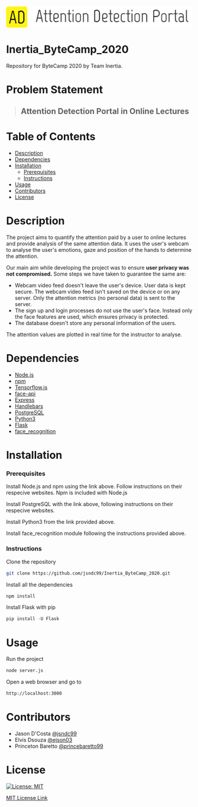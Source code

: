 ![Image of Portal](src/logo-big.png)

# Inertia_ByteCamp_2020
Repository for ByteCamp 2020 by Team Inertia.

# Problem Statement

> ## Attention Detection Portal in Online Lectures

# Table of Contents

* [Description](https://github.com/jsndc99/Inertia_ByteCamp_2020#description)
* [Dependencies](https://github.com/jsndc99/Inertia_ByteCamp_2020#dependencies)
* [Installation](https://github.com/jsndc99/Inertia_ByteCamp_2020#installation)
  * [Prerequisites](https://github.com/jsndc99/Inertia_ByteCamp_2020#prerequisites)
  * [Instructions](https://github.com/jsndc99/Inertia_ByteCamp_2020#instructions)
* [Usage](https://github.com/jsndc99/Inertia_ByteCamp_2020#usage)
* [Contributors](https://github.com/jsndc99/Inertia_ByteCamp_2020#contributors)
* [License](https://github.com/jsndc99/Inertia_ByteCamp_2020#license)

# Description

The project aims to quantify the attention paid by a user to online lectures and provide analysis of the same attention data. It uses the user's webcam to analyse the user's emotions, gaze and position of the hands to determine the attention. 

Our main aim while developing the project was to ensure **user privacy was not compromised.** Some steps we have taken to guarantee the same are:
* Webcam video feed doesn't leave the user's device. User data is kept secure. The webcam video feed isn't saved on the device or on any server. Only the attention metrics (no personal data) is sent to the server.
* The sign up and login processes do not use the user's face. Instead only the face features are used, which ensures privacy is protected.
* The database doesn't store any personal information of the users.

The attention values are plotted in real time for the instructor to analyse.
 
# Dependencies

* [Node.js](https://nodejs.org/en/)
* [npm](https://www.npmjs.com/)
* [Tensorflow.js](https://www.tensorflow.org/js/)
* [face-api](https://github.com/justadudewhohacks/face-api.js/)
* [Express](https://expressjs.com/)
* [Handlebars](https://handlebarsjs.com/)
* [PostgreSQL](https://www.postgresql.org/)
* [Python3](https://www.python.org/)
* [Flask](https://palletsprojects.com/p/flask/)
* [face_recognition](https://github.com/ageitgey/face_recognition)

# Installation

### Prerequisites

Install Node.js and npm using the link above. Follow instructions on their respecive websites. Npm is included with Node.js

Install PostgreSQL with the link above, following instructions on their respecive websites.

Install Python3 from the link provided above.

Install face_recognition module following the instructions provided above.

### Instructions

Clone the repository
```bash
git clone https://github.com/jsndc99/Inertia_ByteCamp_2020.git
```
Install all the dependencies
```bash 
npm install
```
Install Flask with pip
```python
pip install -U Flask
```

# Usage

Run the project
```bash
node server.js
```
Open a web browser and go to
```bash
http://localhost:3000
```

# Contributors

* Jason D'Costa [@jsndc99](https://github.com/jsndc99)
* Elvis Dsouza [@ejson03](https://github.com/ejson03)
* Princeton Baretto [@princebaretto99](https://github.com/princebaretto99)

# License

[![License: MIT](https://img.shields.io/badge/License-MIT-yellow.svg)](https://opensource.org/licenses/MIT)

[MIT License Link](https://github.com/jsndc99/Inertia_ByteCamp_2020/blob/master/LICENSE)